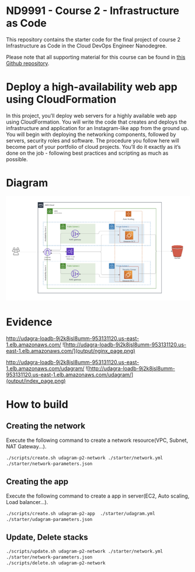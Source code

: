 # ND9991 - Course 2 - Infrastructure as Code

This repository contains the starter code for the final project of course 2 Infrastructure as Code in the Cloud DevOps Engineer Nanodegree.

Please note that all supporting material for this course can be found in [this Github repository](https://github.com/udacity/cd12352-Deploy-Infrastructure-as-Code).

# Deploy a high-availability web app using CloudFormation

In this project, you’ll deploy web servers for a highly available web app using CloudFormation. You will write the code that creates and deploys the infrastructure and application for an Instagram-like app from the ground up. You will begin with deploying the networking components, followed by servers, security roles and software.  The procedure you follow here will become part of your portfolio of cloud projects. You’ll do it exactly as it’s done on the job - following best practices and scripting as much as possible. 

# Diagram

![infrastructure-diagram](diagram/diagram.png)

# Evidence

http://udagra-loadb-9j2k8jsl8umm-953131120.us-east-1.elb.amazonaws.com/
![http://udagra-loadb-9j2k8jsl8umm-953131120.us-east-1.elb.amazonaws.com/](output/nginx_page.png)

http://udagra-loadb-9j2k8jsl8umm-953131120.us-east-1.elb.amazonaws.com/udagram/
![http://udagra-loadb-9j2k8jsl8umm-953131120.us-east-1.elb.amazonaws.com/udagram/](output/index_page.png)

# How to build

## Creating the network

Execute the following command to create a network resource(VPC, Subnet, NAT Gateway...).

```
./scripts/create.sh udagram-p2-network ./starter/network.yml ./starter/network-parameters.json 
```

## Creating the app

Execute the following command to create a app in server(EC2, Auto scaling, Load balancer...).

```
./scripts/create.sh udagram-p2-app  ./starter/udagram.yml ./starter/udagram-parameters.json
```

## Update, Delete stacks

```
./scripts/update.sh udagram-p2-network ./starter/network.yml ./starter/network-parameters.json 
./scripts/delete.sh udagram-p2-network 
```